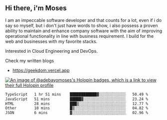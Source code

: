 ## Hi there, i'm Moses

I am an impeccable software developer and that counts for a lot, even if i do say so myself, but i don't just have words to show, i also possess a proven ability to maintain and enhance company software with the aim of improving operational functionality in line with business requirement. I build for the web and businesses with my favorite stacks.

Interested in Cloud Engineering and DevOps.

Check my written blogs
- https://geekdom.vercel.app

[![An image of @adebayomoses's Holopin badges, which is a link to view their full Holopin profile](https://holopin.me/adebayomoses)](https://holopin.io/@adebayomoses)

<!--START_SECTION:waka-->

```txt
TypeScript   1 hr 51 mins    ████████████▓░░░░░░░░░░░░   50.49 %
JavaScript   51 mins         █████▓░░░░░░░░░░░░░░░░░░░   23.24 %
HTML         28 mins         ███▒░░░░░░░░░░░░░░░░░░░░░   12.77 %
Other        10 mins         █▒░░░░░░░░░░░░░░░░░░░░░░░   04.82 %
JSON         6 mins          ▓░░░░░░░░░░░░░░░░░░░░░░░░   02.96 %
```

<!--END_SECTION:waka-->
